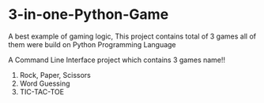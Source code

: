 # 3-in-one-Python-Game
A best example of  gaming logic, This project contains total of 3 games all of them were build on Python Programming Language

A Command Line Interface project which contains 3 games name!!
1) Rock, Paper, Scissors
2) Word Guessing
3) TIC-TAC-TOE
